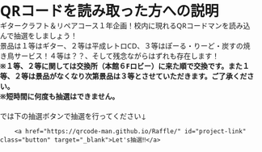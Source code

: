 <html lang="ja">
<head>
<style>
body, h1, p, a {
    margin: 0;
    padding: 0;
    box-sizing: border-box;
    font-family: 'Segoe UI', 'Helvetica Neue', sans-serif;
}

/* Background & container styling */
body {
    background: linear-gradient(135deg, #ffecd2 0%, #fcb69f 100%);
    min-height: 100vh;
    display: flex;
    justify-content: center;
    align-items: center;
    padding: 30px;
}

.container {
    background-color: #fff8f0;
    padding: 40px 30px;
    border-radius: 15px;
    box-shadow: 0 10px 25px rgba(0, 0, 0, 0.1);
    max-width: 600px;
    width: 100%;
    text-align: center;
}

/* Title */
.container h1 {
    font-size: 1.8em;
    color: #d35400;
    margin-bottom: 20px;
}

/* Description text */
#project-description {
    font-size: 1em;
    color: #555;
    line-height: 1.7;
    margin-bottom: 30px;
}

#project-description strong {
    color: #e74c3c;
}

/* Button styling */
.button {
    display: inline-block;
    padding: 15px 30px;
    background-color: #ff6f61;
    color: white;
    text-decoration: none;
    font-weight: bold;
    font-size: 1.2em;
    border-radius: 10px;
    transition: background-color 0.3s ease, transform 0.2s ease;
}

.button:hover {
    background-color: #e14d41;
    transform: scale(1.05);
}
</style>
    <meta charset="UTF-8">
    <meta name="viewport" content="width=device-width, initial-scale=1.0">
    <link rel="stylesheet" href="style.css">
</head>
<body>
    <div class="container">
        <h1>QRコードを読み取った方への説明</h1>
            <p id="project-description">
                ギタークラフト＆リペアコース１年企画！校内に現れるQRコードマンを読み込んで抽選をしましょう！<br>
                景品は１等はギター、２等は平成レトロCD、３等はぽーる・りーど・炭すの焼き鳥サービス！４等は？？、そして残念ながらはずれも存在します！<br>
                <strong>※１等、２等に関しては交換所（本館６Fロビー）に来た順で交換です。また１等、２等は景品がなくなり次第景品は３等とさせていただきます。ご了承ください。</strong><br>
                <strong>※短時間に何度も抽選はできません。</strong><br><br>
            では下の抽選ボタンで抽選を行ってください↓</p>

        <a href="https://qrcode-man.github.io/Raffle/" id="project-link" class="button" target="_blank">Let's抽選‼</a>
